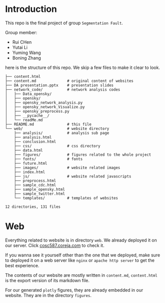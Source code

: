# Introduction

This repo is the final project of group `Segmentation Fault`.

Group member: 

- Rui CHen
- Yutai Li
- Yuming Wang
- Boning Zhang

here is the structure of this repo. We skip a few files to make it clear to look.

```shell
├── content.html
├── content.md				# original content of websites
├── DA presentation.pptx	# presentation slides
├── network_code/			# network analysis codes
│   ├── Data_opensky/
│   ├── opensky/
│   ├── opensky_network_analysis.py
│   ├── opensky_network_Visualize.py
│   ├── opensky_preprocess.py
│   ├── __pycache__/
│   └── readMe.md
├── README.md				# this file
└── web/					# website directory
    ├── analysis/			# analysis sub page
    ├── analysis.html
    ├── conclusion.html
    ├── css/				# css directory
    ├── data.html
    ├── figures/			# figures related to the whole project
    ├── fonts/				# fonts
    ├── future.html
    ├── images/				# website related images
    ├── index.html
    ├── js/					# website related javascripts
    ├── preprocess.html
    ├── sample_cdc.html
    ├── sample_opensky.html	
    ├── sample_twitter.html	
    └── templates/			# templates of websites

12 directories, 131 files
```



# Web

Everything related to website is in directory `web`. We already deployed it on our server. Click [cosc587.coreja.com](http://cosc587.coreja.com) to check it.

If you wanna see it yourself other than the one that we deployed, make sure to deployed it on a web server like `nginx` or `apache http server` to get the best experience.

The contents of our website are mostly written in `content.md`, `content.html` is the export version of its markdown file.

For our generated `plotly` figures, they are already embedded in our website. They are in the directory `figures`.

